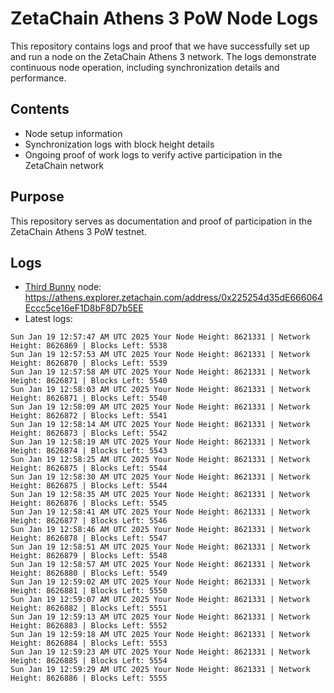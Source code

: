 # ZetaChain Athens 3 PoW Node Logs
This repository contains logs and proof that we have successfully set up and run a node on the ZetaChain Athens 3 network. The logs demonstrate continuous node operation, including synchronization details and performance.

## Contents
- Node setup information
- Synchronization logs with block height details
- Ongoing proof of work logs to verify active participation in the ZetaChain network

## Purpose
This repository serves as documentation and proof of participation in the ZetaChain Athens 3 PoW testnet.

## Logs

- [Third Bunny](https://thirdbunny.xyz/) node: https://athens.explorer.zetachain.com/address/0x225254d35dE666064Eccc5ce16eF1D8bF8D7b5EE
- Latest logs:
```
Sun Jan 19 12:57:47 AM UTC 2025 Your Node Height: 8621331 | Network Height: 8626869 | Blocks Left: 5538
Sun Jan 19 12:57:53 AM UTC 2025 Your Node Height: 8621331 | Network Height: 8626870 | Blocks Left: 5539
Sun Jan 19 12:57:58 AM UTC 2025 Your Node Height: 8621331 | Network Height: 8626871 | Blocks Left: 5540
Sun Jan 19 12:58:03 AM UTC 2025 Your Node Height: 8621331 | Network Height: 8626871 | Blocks Left: 5540
Sun Jan 19 12:58:09 AM UTC 2025 Your Node Height: 8621331 | Network Height: 8626872 | Blocks Left: 5541
Sun Jan 19 12:58:14 AM UTC 2025 Your Node Height: 8621331 | Network Height: 8626873 | Blocks Left: 5542
Sun Jan 19 12:58:19 AM UTC 2025 Your Node Height: 8621331 | Network Height: 8626874 | Blocks Left: 5543
Sun Jan 19 12:58:25 AM UTC 2025 Your Node Height: 8621331 | Network Height: 8626875 | Blocks Left: 5544
Sun Jan 19 12:58:30 AM UTC 2025 Your Node Height: 8621331 | Network Height: 8626875 | Blocks Left: 5544
Sun Jan 19 12:58:35 AM UTC 2025 Your Node Height: 8621331 | Network Height: 8626876 | Blocks Left: 5545
Sun Jan 19 12:58:41 AM UTC 2025 Your Node Height: 8621331 | Network Height: 8626877 | Blocks Left: 5546
Sun Jan 19 12:58:46 AM UTC 2025 Your Node Height: 8621331 | Network Height: 8626878 | Blocks Left: 5547
Sun Jan 19 12:58:51 AM UTC 2025 Your Node Height: 8621331 | Network Height: 8626879 | Blocks Left: 5548
Sun Jan 19 12:58:57 AM UTC 2025 Your Node Height: 8621331 | Network Height: 8626880 | Blocks Left: 5549
Sun Jan 19 12:59:02 AM UTC 2025 Your Node Height: 8621331 | Network Height: 8626881 | Blocks Left: 5550
Sun Jan 19 12:59:07 AM UTC 2025 Your Node Height: 8621331 | Network Height: 8626882 | Blocks Left: 5551
Sun Jan 19 12:59:13 AM UTC 2025 Your Node Height: 8621331 | Network Height: 8626883 | Blocks Left: 5552
Sun Jan 19 12:59:18 AM UTC 2025 Your Node Height: 8621331 | Network Height: 8626884 | Blocks Left: 5553
Sun Jan 19 12:59:23 AM UTC 2025 Your Node Height: 8621331 | Network Height: 8626885 | Blocks Left: 5554
Sun Jan 19 12:59:29 AM UTC 2025 Your Node Height: 8621331 | Network Height: 8626886 | Blocks Left: 5555
```
